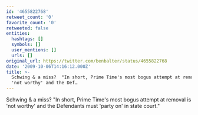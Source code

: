 ```yaml
---
id: '4655822768'
retweet_count: '0'
favorite_count: '0'
retweeted: false
entities:
  hashtags: []
  symbols: []
  user_mentions: []
  urls: []
original_url: https://twitter.com/benbalter/status/4655822768
date: '2009-10-06T14:16:12.000Z'
title: >-
  Schwing & a miss?  "In short, Prime Time's most bogus attempt at removal is
  'not worthy' and the Def…
---
```


Schwing & a miss?  "In short, Prime Time's most bogus attempt at removal is 'not worthy' and the Defendants must 'party on' in state court."